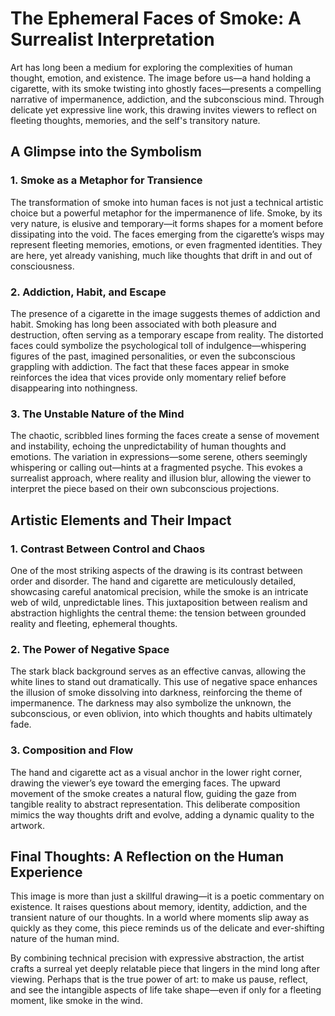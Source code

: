 # The Ephemeral Faces of Smoke: A Surrealist Interpretation

Art has long been a medium for exploring the complexities of human thought, emotion, and existence. The image before us—a hand holding a cigarette, with its smoke twisting into ghostly faces—presents a compelling narrative of impermanence, addiction, and the subconscious mind. Through delicate yet expressive line work, this drawing invites viewers to reflect on fleeting thoughts, memories, and the self's transitory nature.

## A Glimpse into the Symbolism

### 1. Smoke as a Metaphor for Transience
The transformation of smoke into human faces is not just a technical artistic choice but a powerful metaphor for the impermanence of life. Smoke, by its very nature, is elusive and temporary—it forms shapes for a moment before dissipating into the void. The faces emerging from the cigarette’s wisps may represent fleeting memories, emotions, or even fragmented identities. They are here, yet already vanishing, much like thoughts that drift in and out of consciousness.

### 2. Addiction, Habit, and Escape
The presence of a cigarette in the image suggests themes of addiction and habit. Smoking has long been associated with both pleasure and destruction, often serving as a temporary escape from reality. The distorted faces could symbolize the psychological toll of indulgence—whispering figures of the past, imagined personalities, or even the subconscious grappling with addiction. The fact that these faces appear in smoke reinforces the idea that vices provide only momentary relief before disappearing into nothingness.

### 3. The Unstable Nature of the Mind
The chaotic, scribbled lines forming the faces create a sense of movement and instability, echoing the unpredictability of human thoughts and emotions. The variation in expressions—some serene, others seemingly whispering or calling out—hints at a fragmented psyche. This evokes a surrealist approach, where reality and illusion blur, allowing the viewer to interpret the piece based on their own subconscious projections.

## Artistic Elements and Their Impact

### 1. Contrast Between Control and Chaos
One of the most striking aspects of the drawing is its contrast between order and disorder. The hand and cigarette are meticulously detailed, showcasing careful anatomical precision, while the smoke is an intricate web of wild, unpredictable lines. This juxtaposition between realism and abstraction highlights the central theme: the tension between grounded reality and fleeting, ephemeral thoughts.

### 2. The Power of Negative Space
The stark black background serves as an effective canvas, allowing the white lines to stand out dramatically. This use of negative space enhances the illusion of smoke dissolving into darkness, reinforcing the theme of impermanence. The darkness may also symbolize the unknown, the subconscious, or even oblivion, into which thoughts and habits ultimately fade.

### 3. Composition and Flow
The hand and cigarette act as a visual anchor in the lower right corner, drawing the viewer’s eye toward the emerging faces. The upward movement of the smoke creates a natural flow, guiding the gaze from tangible reality to abstract representation. This deliberate composition mimics the way thoughts drift and evolve, adding a dynamic quality to the artwork.

## Final Thoughts: A Reflection on the Human Experience
This image is more than just a skillful drawing—it is a poetic commentary on existence. It raises questions about memory, identity, addiction, and the transient nature of our thoughts. In a world where moments slip away as quickly as they come, this piece reminds us of the delicate and ever-shifting nature of the human mind.

By combining technical precision with expressive abstraction, the artist crafts a surreal yet deeply relatable piece that lingers in the mind long after viewing. Perhaps that is the true power of art: to make us pause, reflect, and see the intangible aspects of life take shape—even if only for a fleeting moment, like smoke in the wind.

